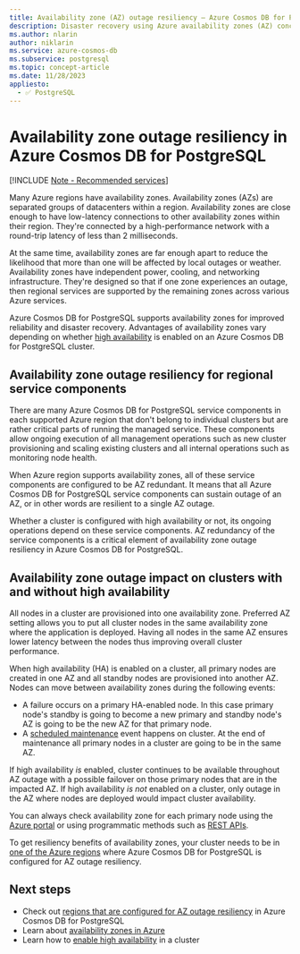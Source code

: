 ```yaml
---
title: Availability zone (AZ) outage resiliency – Azure Cosmos DB for PostgreSQL
description: Disaster recovery using Azure availability zones (AZ) concepts
ms.author: nlarin
author: niklarin
ms.service: azure-cosmos-db
ms.subservice: postgresql
ms.topic: concept-article
ms.date: 11/28/2023
appliesto:
  - ✅ PostgreSQL
---
```


# Availability zone outage resiliency in Azure Cosmos DB for PostgreSQL

[!INCLUDE [Note - Recommended services](includes/note-recommended-services.md)]

Many Azure regions have availability zones. Availability zones (AZs) are separated groups of datacenters within a region. Availability zones are close enough to have low-latency connections to other availability zones within their region. They're connected by a high-performance network with a round-trip latency of less than 2 milliseconds.

At the same time, availability zones are far enough apart to reduce the likelihood that more than one will be affected by local outages or weather. Availability zones have independent power, cooling, and networking infrastructure. They're designed so that if one zone experiences an outage, then regional services are supported by the remaining zones across various Azure services.

Azure Cosmos DB for PostgreSQL supports availability zones for improved reliability and disaster recovery. Advantages of availability zones vary depending on whether [high availability](./concepts-high-availability.md) is enabled on an Azure Cosmos DB for PostgreSQL cluster.

## Availability zone outage resiliency for regional service components
There are many Azure Cosmos DB for PostgreSQL service components in each supported Azure region that don't belong to individual clusters but are rather critical parts of running the managed service. These components allow ongoing execution of all management operations such as new cluster provisioning and scaling existing clusters and all internal operations such as monitoring node health.

When Azure region supports availability zones, all of these service components are configured to be AZ redundant. It means that all Azure Cosmos DB for PostgreSQL service components can sustain outage of an AZ, or in other words are resilient to a single AZ outage.

Whether a cluster is configured with high availability or not, its ongoing operations depend on these service components. AZ redundancy of the service components is a critical element of availability zone outage resiliency in Azure Cosmos DB for PostgreSQL.

## Availability zone outage impact on clusters with and without high availability

All nodes in a cluster are provisioned into one availability zone. Preferred AZ setting allows you to put all cluster nodes in the same availability zone where the application is deployed. Having all nodes in the same AZ ensures lower latency between the nodes thus improving overall cluster performance.

When high availability (HA) is enabled on a cluster, all primary nodes are created in one AZ and all standby nodes are provisioned into another AZ. Nodes can move between availability zones during the following events:

- A failure occurs on a primary HA-enabled node. In this case primary node's standby is going to become a new primary and standby node's AZ is going to be the new AZ for that primary node.
- A [scheduled maintenance](./concepts-maintenance.md) event happens on cluster. At the end of maintenance all primary nodes in a cluster are going to be in the same AZ. 

If high availability *is* enabled, cluster continues to be available throughout AZ outage with a possible failover on those primary nodes that are in the impacted AZ. 
If high availability *is not* enabled on a cluster, only outage in the AZ where nodes are deployed would impact cluster availability.

You can always check availability zone for each primary node using the [Azure portal](./concepts-cluster.md#node-availability-zone) or using programmatic methods such as [REST APIs](/rest/api/postgresqlhsc/servers/get).

To get resiliency benefits of availability zones, your cluster needs to be in [one of the Azure regions](./resources-regions.md) where Azure Cosmos DB for PostgreSQL is configured for AZ outage resiliency.

## Next steps

- Check out [regions that are configured for AZ outage resiliency](./resources-regions.md) in Azure Cosmos DB for PostgreSQL
- Learn about [availability zones in Azure](/azure/reliability/availability-zones-overview)
- Learn how to [enable high availability](howto-high-availability.md) in a cluster
